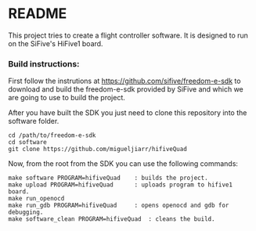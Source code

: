 # README #

This project tries to create a flight controller software. It is designed to run on the SiFive's 
HiFive1 board.

### Build instructions: ###

First follow the instrutions at https://github.com/sifive/freedom-e-sdk to download and build the
freedom-e-sdk provided by SiFive and which we are going to use to build the project.

After you have built the SDK you just need to clone this repository into the software folder.

```
cd /path/to/freedom-e-sdk
cd software
git clone https://github.com/migueljiarr/hifiveQuad
```

Now, from the root from the SDK you can use the following commands:

```
make software PROGRAM=hifiveQuad	: builds the project.
make upload PROGRAM=hifiveQuad		: uploads program to hifive1 board.
make run_openocd 
make run_gdb PROGRAM=hifiveQuad		: opens openocd and gdb for debugging.
make software_clean PROGRAM=hifiveQuad	: cleans the build.
```
